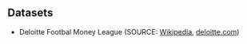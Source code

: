 ## Datasets
* Deloitte Footbal Money League (SOURCE:  [Wikipedia](https://en.wikipedia.org/wiki/Deloitte_Football_Money_League), [deloitte.com](https://www2.deloitte.com/uk/en/pages/sports-business-group/articles/deloitte-football-money-league.html))
